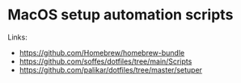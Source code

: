# MacOS setup automation scripts
Links:
* https://github.com/Homebrew/homebrew-bundle
* https://github.com/soffes/dotfiles/tree/main/Scripts
* https://github.com/palikar/dotfiles/tree/master/setuper


